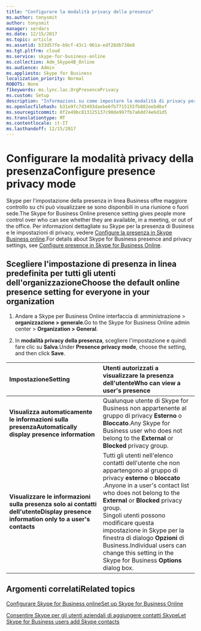 ```yaml
---
title: "Configurare la modalità privacy della presenza"
ms.author: tonysmit
author: tonysmit
manager: serdars
ms.date: 12/15/2017
ms.topic: article
ms.assetid: b33d57fe-b9cf-43c1-961a-edf28db738e8
ms.tgt.pltfrm: cloud
ms.service: skype-for-business-online
ms.collection: Adm_Skype4B_Online
ms.audience: Admin
ms.appliesto: Skype for Business
localization_priority: Normal
ROBOTS: None
f1keywords: ms.lync.lac.OrgPresencePrivacy
ms.custom: Setup
description: "Informazioni su come impostare la modalità di privacy per gli utenti in modo che possono migliorare per controllare come utenti relativa disponibilità. "
ms.openlocfilehash: b31e9fc7d3493daebe6fb7715155fb882eebd0af
ms.sourcegitcommit: 8f2e49bc813125137c90de997fb7a6dd74e6d1d5
ms.translationtype: MT
ms.contentlocale: it-IT
ms.lasthandoff: 12/15/2017
---
```

# <a name="configure-presence-privacy-mode"></a><span data-ttu-id="05396-103">Configurare la modalità privacy della presenza</span><span class="sxs-lookup"><span data-stu-id="05396-103">Configure presence privacy mode</span></span>

<span data-ttu-id="05396-104">Skype per l'impostazione della presenza in linea Business offre maggiore controllo su chi può visualizzare se sono disponibili in una riunione o fuori sede.</span><span class="sxs-lookup"><span data-stu-id="05396-104">The Skype for Business Online presence setting gives people more control over who can see whether they are available, in a meeting, or out of the office.</span></span> <span data-ttu-id="05396-105">Per informazioni dettagliate su Skype per la presenza di Business e le impostazioni di privacy, vedere [Configure la presenza in Skype Business online](configure-presence-in-skype-for-business-online.md).</span><span class="sxs-lookup"><span data-stu-id="05396-105">For details about Skype for Business presence and privacy settings, see [Configure presence in Skype for Business Online](configure-presence-in-skype-for-business-online.md).</span></span> 
  
## <a name="choose-the-default-online-presence-setting-for-everyone-in-your-organization"></a><span data-ttu-id="05396-106">Scegliere l'impostazione di presenza in linea predefinita per tutti gli utenti dell'organizzazione</span><span class="sxs-lookup"><span data-stu-id="05396-106">Choose the default online presence setting for everyone in your organization</span></span>
<span data-ttu-id="05396-107"><a name="__top"> </a></span><span class="sxs-lookup"><span data-stu-id="05396-107"></span></span>

1. <span data-ttu-id="05396-108">Andare a Skype per Business Online interfaccia di amministrazione > **organizzazione > generale**.</span><span class="sxs-lookup"><span data-stu-id="05396-108">Go to the Skype for Business Online admin center > **Organization > General**.</span></span>
    
2. <span data-ttu-id="05396-109">In **modalità privacy della presenza**, scegliere l'impostazione e quindi fare clic su **Salva**.</span><span class="sxs-lookup"><span data-stu-id="05396-109">Under **Presence privacy mode**, choose the setting, and then click **Save**.</span></span>
    
|<span data-ttu-id="05396-110">**Impostazione**</span><span class="sxs-lookup"><span data-stu-id="05396-110">**Setting**</span></span>|<span data-ttu-id="05396-111">**Utenti autorizzati a visualizzare la presenza dell'utente**</span><span class="sxs-lookup"><span data-stu-id="05396-111">**Who can view a user's presence**</span></span>|
|:-----|:-----|
|<span data-ttu-id="05396-112">**Visualizza automaticamente le informazioni sulla presenza**</span><span class="sxs-lookup"><span data-stu-id="05396-112">**Automatically display presence information**</span></span> <br/> |<span data-ttu-id="05396-113">Qualunque utente di Skype for Business non appartenente al gruppo di privacy **Esterno** o **Bloccato**.</span><span class="sxs-lookup"><span data-stu-id="05396-113">Any Skype for Business user who does not belong to the **External** or **Blocked** privacy group.</span></span> <br/> |
|<span data-ttu-id="05396-114">**Visualizzare le informazioni sulla presenza solo ai contatti dell'utente**</span><span class="sxs-lookup"><span data-stu-id="05396-114">**Display presence information only to a user's contacts**</span></span> <br/> |<span data-ttu-id="05396-115">Tutti gli utenti nell'elenco contatti dell'utente che non appartengono al gruppo di privacy **esterno** o **bloccato** .</span><span class="sxs-lookup"><span data-stu-id="05396-115">Anyone in a user's contact list who does not belong to the **External** or **Blocked** privacy group.</span></span> <br/> <span data-ttu-id="05396-116">Singoli utenti possono modificare questa impostazione in Skype per la finestra di dialogo **Opzioni** di Business.</span><span class="sxs-lookup"><span data-stu-id="05396-116">Individual users can change this setting in the Skype for Business **Options** dialog box.</span></span> <br/> |
   
## <a name="related-topics"></a><span data-ttu-id="05396-117">Argomenti correlati</span><span class="sxs-lookup"><span data-stu-id="05396-117">Related topics</span></span>
[<span data-ttu-id="05396-118">Configurare Skype for Business online</span><span class="sxs-lookup"><span data-stu-id="05396-118">Set up Skype for Business Online</span></span>](set-up-skype-for-business-online.md)

[<span data-ttu-id="05396-119">Consentire Skype per gli utenti aziendali di aggiungere contatti Skype</span><span class="sxs-lookup"><span data-stu-id="05396-119">Let Skype for Business users add Skype contacts</span></span>](let-skype-for-business-users-add-skype-contacts.md)